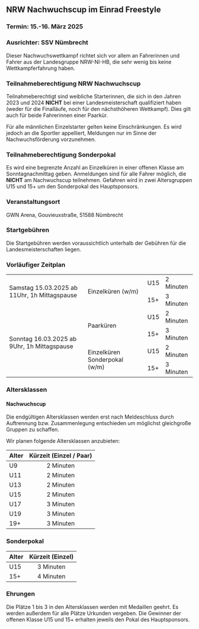 ---
---

## NRW Nachwuchscup im Einrad Freestyle

### Termin: 15.-16. März 2025
### Ausrichter: SSV Nümbrecht

Dieser Nachwuchswettkampf richtet sich vor allem an Fahrerinnen und Fahrer aus der Landesgruppe NRW-NI-HB, die sehr wenig bis keine Wettkampferfahrung haben.

### Teilnahmeberechtigung NRW Nachwuchscup

Teilnahmeberechtigt sind weibliche Starterinnen, die sich in den Jahren 2023 und 2024 **NICHT** bei einer Landesmeisterschaft qualifiziert haben (weder für die Finalläufe, noch für den nächsthöheren Wettkampf). Dies gilt auch für beide Fahrerinnen einer Paarkür.

Für alle männlichen Einzelstarter gelten keine Einschränkungen. Es wird jedoch an die Sportler appelliert, Meldungen nur im Sinne der Nachwuchsförderung vorzunehmen.

### Teilnahmeberechtigung Sonderpokal
Es wird eine begrenzte Anzahl an Einzelküren in einer offenen Klasse am Sonntagnachmittag geben. Anmeldungen sind für alle Fahrer möglich, die **NICHT** am Nachwuchscup teilnehmen.
Gefahren wird in zwei Altersgruppen U15 und 15+ um den Sonderpokal des Hauptsponsors.

### Veranstaltungsort

GWN Arena, Gouvieuxstraße, 51588 Nümbrecht

### Startgebühren

Die Startgebühren werden voraussichtlich unterhalb der Gebühren für die Landesmeisterschaften liegen.

### Vorläufiger Zeitplan

<table>
  <tr>
    <td rowspan=2>Samstag 15.03.2025 ab 11Uhr, 1h Mittagspause</td>
    <td rowspan=2>Einzelküren (w/m)</td>
    <td>U15</td>
    <td>2 Minuten</td>
  </tr>
  <tr>
    <td>15+</td>
    <td>3 Minuten</td>
  </tr>
  <tr>
    <td rowspan=4>Sonntag 16.03.2025 ab 9Uhr, 1h Mittagspause</td>
    <td rowspan=2>Paarküren</td>
    <td>U15</td>
    <td>2 Minuten</td>
  </tr>
  <tr>
    <td>15+</td>
    <td>3 Minuten</td>
  </tr>
  <tr>
    <td rowspan=2>Einzelküren Sonderpokal (w/m)</td>
    <td>U15</td>
    <td>2 Minuten</td>
  </tr>
  <tr>
    <td>15+</td>
    <td>3 Minuten</td>
  </tr>
</table>

### Altersklassen

#### Nachwuchscup

Die endgültigen Altersklassen werden erst nach Meldeschluss durch Auftrennung bzw. Zusammenlegung entschieden um möglichst gleichgroße Gruppen zu schaffen.

Wir planen folgende Altersklassen anzubieten:

| Alter | Kürzeit (Einzel / Paar) |
| :---- | :---------------------: |
| U9    |        2 Minuten        |
| U11   |        2 Minuten        |
| U13   |        2 Minuten        |
| U15   |        2 Minuten        |
| U17   |        3 Minuten        |
| U19   |        3 Minuten        |
| 19+   |        3 Minuten        |

### Sonderpokal

| Alter | Kürzeit (Einzel) |
| :---- | :--------------: |
| U15   |    3 Minuten     |
| 15+   |    4 Minuten     |

### Ehrungen

Die Plätze 1 bis 3 in den Altersklassen werden mit Medaillen geehrt.
Es werden außerdem für alle Plätze Urkunden vergeben.
Die Gewinner der offenen Klasse U15 und 15+ erhalten jeweils den Pokal des Hauptsponsors.
